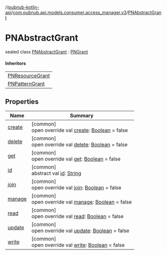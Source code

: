 //[pubnub-kotlin-api](../../../index.md)/[com.pubnub.api.models.consumer.access_manager.v3](../index.md)/[PNAbstractGrant](index.md)

# PNAbstractGrant

sealed class [PNAbstractGrant](index.md) : [PNGrant](../-p-n-grant/index.md)

#### Inheritors

| |
|---|
| [PNResourceGrant](../-p-n-resource-grant/index.md) |
| [PNPatternGrant](../-p-n-pattern-grant/index.md) |

## Properties

| Name | Summary |
|---|---|
| [create](create.md) | [common]<br>open override val [create](create.md): [Boolean](https://kotlinlang.org/api/latest/jvm/stdlib/kotlin/-boolean/index.html) = false |
| [delete](delete.md) | [common]<br>open override val [delete](delete.md): [Boolean](https://kotlinlang.org/api/latest/jvm/stdlib/kotlin/-boolean/index.html) = false |
| [get](get.md) | [common]<br>open override val [get](get.md): [Boolean](https://kotlinlang.org/api/latest/jvm/stdlib/kotlin/-boolean/index.html) = false |
| [id](../-p-n-grant/id.md) | [common]<br>abstract val [id](../-p-n-grant/id.md): [String](https://kotlinlang.org/api/latest/jvm/stdlib/kotlin/-string/index.html) |
| [join](join.md) | [common]<br>open override val [join](join.md): [Boolean](https://kotlinlang.org/api/latest/jvm/stdlib/kotlin/-boolean/index.html) = false |
| [manage](manage.md) | [common]<br>open override val [manage](manage.md): [Boolean](https://kotlinlang.org/api/latest/jvm/stdlib/kotlin/-boolean/index.html) = false |
| [read](read.md) | [common]<br>open override val [read](read.md): [Boolean](https://kotlinlang.org/api/latest/jvm/stdlib/kotlin/-boolean/index.html) = false |
| [update](update.md) | [common]<br>open override val [update](update.md): [Boolean](https://kotlinlang.org/api/latest/jvm/stdlib/kotlin/-boolean/index.html) = false |
| [write](write.md) | [common]<br>open override val [write](write.md): [Boolean](https://kotlinlang.org/api/latest/jvm/stdlib/kotlin/-boolean/index.html) = false |
